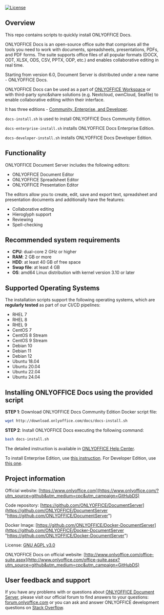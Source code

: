 [![License](https://img.shields.io/badge/License-GNU%20AGPL%20V3-green.svg?style=flat)](https://www.gnu.org/licenses/agpl-3.0.en.html) 

## Overview

This repo contains scripts to quickly install ONLYOFFICE Docs.

ONLYOFFICE Docs is an open-source office suite that comprises all the tools you need to work with documents, spreadsheets, presentations, PDFs, and PDF forms. The suite supports office files of all popular formats (DOCX, ODT, XLSX, ODS, CSV, PPTX, ODP, etc.) and enables collaborative editing in real time.

Starting from version 6.0, Document Server is distributed under a new name - ONLYOFFICE Docs. 

ONLYOFFICE Docs can be used as a part of [ONLYOFFICE Workspace](#onlyoffice-workspace) or with third-party sync&share solutions (e.g. Nextcloud, ownCloud, Seafile) to enable collaborative editing within their interface.

It has three editions - [Community, Enterprise, and Developer](#onlyoffice-docs-editions).

`docs-install.sh` is used to install ONLYOFFICE Docs Community Edition.

`docs-enterprise-install.sh` installs ONLYOFFICE Docs Enterprise Edition.

`docs-developer-install.sh` installs ONLYOFFICE Docs Developer Edition. 

## Functionality

ONLYOFFICE Document Server includes the following editors:

* ONLYOFFICE Document Editor
* ONLYOFFICE Spreadsheet Editor
* ONLYOFFICE Presentation Editor

The editors allow you to create, edit, save and export text, spreadsheet and presentation documents and additionally have the features:

* Collaborative editing
* Hieroglyph support
* Reviewing
* Spell-checking

## Recommended system requirements

* **CPU**: dual-core 2 GHz or higher
* **RAM**: 2 GB or more
* **HDD**: at least 40 GB of free space
* **Swap file**: at least 4 GB
* **OS**: amd64 Linux distribution with kernel version 3.10 or later

## Supported Operating Systems

The installation scripts support the following operating systems, which are **regularly tested** as part of our CI/CD pipelines:
<!-- OS-SUPPORT-LIST-START -->
- RHEL 7
- RHEL 8
- RHEL 9
- CentOS 7
- CentOS 8 Stream
- CentOS 9 Stream
- Debian 10
- Debian 11
- Debian 12
- Ubuntu 18.04
- Ubuntu 20.04
- Ubuntu 22.04
- Ubuntu 24.04
<!-- OS-SUPPORT-LIST-END -->

## Installing ONLYOFFICE Docs using the provided script

**STEP 1**: Download ONLYOFFICE Docs Community Edition Docker script file:

```bash
wget http://download.onlyoffice.com/docs/docs-install.sh
```

**STEP 2**: Install ONLYOFFICE Docs executing the following command:

```bash
bash docs-install.sh
```

The detailed instruction is available in [ONLYOFFICE Help Center](https://helpcenter.onlyoffice.com/installation/docs-community-install-script.aspx). 

To install Enterprise Edition, use [this instruction](https://helpcenter.onlyoffice.com/installation/docs-enterprise-install-script.aspx). For Developer Edition, use [this one](https://helpcenter.onlyoffice.com/installation/docs-developer-install-script.aspx).

## Project information

Official website: [https://www.onlyoffice.com](https://www.onlyoffice.com/?utm_source=github&utm_medium=cpc&utm_campaign=GitHubDS)

Code repository: [https://github.com/ONLYOFFICE/DocumentServer](https://github.com/ONLYOFFICE/DocumentServer "https://github.com/ONLYOFFICE/DocumentServer")

Docker Image: [https://github.com/ONLYOFFICE/Docker-DocumentServer](https://github.com/ONLYOFFICE/Docker-DocumentServer "https://github.com/ONLYOFFICE/Docker-DocumentServer")

License: [GNU AGPL v3.0](https://onlyo.co/38YZGJh)

ONLYOFFICE Docs on official website: [http://www.onlyoffice.com/office-suite.aspx](http://www.onlyoffice.com/office-suite.aspx?utm_source=github&utm_medium=cpc&utm_campaign=GitHubDS)

## User feedback and support

If you have any problems with or questions about [ONLYOFFICE Document Server][2], please visit our official forum to find answers to your questions: [forum.onlyoffice.com][1] or you can ask and answer ONLYOFFICE development questions on [Stack Overflow][3].

  [1]: https://forum.onlyoffice.com
  [2]: https://github.com/ONLYOFFICE/DocumentServer
  [3]: http://stackoverflow.com/questions/tagged/onlyoffice
